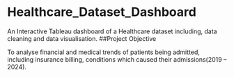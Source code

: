 # Healthcare_Dataset_Dashboard
An Interactive Tableau dashboard of a Healthcare dataset including, data cleaning and data visualisation.
##Project Objective

To analyse financial and medical trends of patients being admitted, including insurance billing, conditions which caused their admissions(2019 – 2024).
